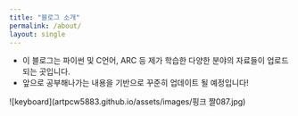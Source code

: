 ```yaml
---
title: "블로그 소개"
permalink: /about/
layout: single
---
```


- 이 블로그는 파이썬 및 C언어, ARC 등 제가 학습한 다양한 분야의 자료들이 업로드 되는 곳입니다.
- 앞으로 공부해나가는 내용을 기반으로 꾸준히 업데이트 될 예정입니다!

![keyboard](artpcw5883.github.io/assets/images/핑크 짤087.jpg)
